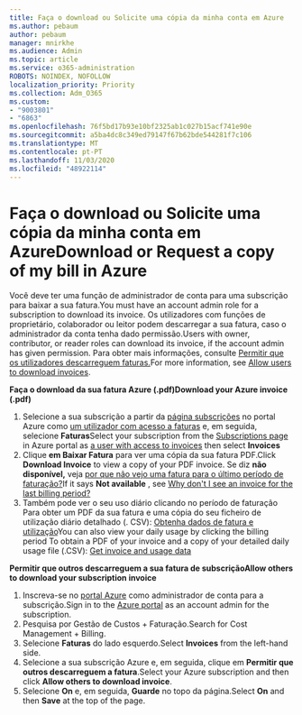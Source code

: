 ```yaml
---
title: Faça o download ou Solicite uma cópia da minha conta em Azure
ms.author: pebaum
author: pebaum
manager: mnirkhe
ms.audience: Admin
ms.topic: article
ms.service: o365-administration
ROBOTS: NOINDEX, NOFOLLOW
localization_priority: Priority
ms.collection: Adm_O365
ms.custom:
- "9003801"
- "6863"
ms.openlocfilehash: 76f5bd17b93e10bf2325ab1c027b15acf741e90e
ms.sourcegitcommit: a5ba4dc8c349ed79147f67b62bde544281f7c106
ms.translationtype: MT
ms.contentlocale: pt-PT
ms.lasthandoff: 11/03/2020
ms.locfileid: "48922114"
---
```

# <a name="download-or-request-a-copy-of-my-bill-in-azure"></a><span data-ttu-id="9439a-102">Faça o download ou Solicite uma cópia da minha conta em Azure</span><span class="sxs-lookup"><span data-stu-id="9439a-102">Download or Request a copy of my bill in Azure</span></span>

<span data-ttu-id="9439a-103">Você deve ter uma função de administrador de conta para uma subscrição para baixar a sua fatura.</span><span class="sxs-lookup"><span data-stu-id="9439a-103">You must have an account admin role for a subscription to download its invoice.</span></span> <span data-ttu-id="9439a-104">Os utilizadores com funções de proprietário, colaborador ou leitor podem descarregar a sua fatura, caso o administrador da conta tenha dado permissão.</span><span class="sxs-lookup"><span data-stu-id="9439a-104">Users with owner, contributor, or reader roles can download its invoice, if the account admin has given permission.</span></span> <span data-ttu-id="9439a-105">Para obter mais informações, consulte [Permitir que os utilizadores descarreguem faturas.](https://docs.microsoft.com/azure/cost-management-billing/manage/manage-billing-access#opt-in)</span><span class="sxs-lookup"><span data-stu-id="9439a-105">For more information, see [Allow users to download invoices](https://docs.microsoft.com/azure/cost-management-billing/manage/manage-billing-access#opt-in).</span></span>

<span data-ttu-id="9439a-106">**Faça o download da sua fatura Azure (.pdf)**</span><span class="sxs-lookup"><span data-stu-id="9439a-106">**Download your Azure invoice (.pdf)**</span></span>

1. <span data-ttu-id="9439a-107">Selecione a sua subscrição a partir da [página subscrições](https://portal.azure.com/#blade/Microsoft_Azure_Billing/SubscriptionsBlade) no portal Azure como [um utilizador com acesso a faturas](https://docs.microsoft.com/azure/cost-management-billing/manage/manage-billing-access?WT.mc_id=Portal-Microsoft_Azure_Support) e, em seguida, selecione **Faturas**</span><span class="sxs-lookup"><span data-stu-id="9439a-107">Select your subscription from the [Subscriptions page](https://portal.azure.com/#blade/Microsoft_Azure_Billing/SubscriptionsBlade) in Azure portal as [a user with access to invoices](https://docs.microsoft.com/azure/cost-management-billing/manage/manage-billing-access?WT.mc_id=Portal-Microsoft_Azure_Support) then select **Invoices**</span></span>
2. <span data-ttu-id="9439a-108">Clique **em Baixar Fatura** para ver uma cópia da sua fatura PDF.</span><span class="sxs-lookup"><span data-stu-id="9439a-108">Click **Download Invoice** to view a copy of your PDF invoice.</span></span> <span data-ttu-id="9439a-109">Se diz **não disponível,** veja [por que não vejo uma fatura para o último período de faturação?](https://docs.microsoft.com/azure/cost-management-billing/manage/download-azure-invoice-daily-usage-date?WT.mc_id=Portal-Microsoft_Azure_Support#noinvoice)</span><span class="sxs-lookup"><span data-stu-id="9439a-109">If it says **Not available** , see [Why don't I see an invoice for the last billing period?](https://docs.microsoft.com/azure/cost-management-billing/manage/download-azure-invoice-daily-usage-date?WT.mc_id=Portal-Microsoft_Azure_Support#noinvoice)</span></span>
3. <span data-ttu-id="9439a-110">Também pode ver o seu uso diário clicando no período de faturação Para obter um PDF da sua fatura e uma cópia do seu ficheiro de utilização diário detalhado (. CSV): [Obtenha dados de fatura e utilização](https://docs.microsoft.com/azure/cost-management-billing/manage/download-azure-invoice-daily-usage-date?WT.mc_id=Portal-Microsoft_Azure_Support)</span><span class="sxs-lookup"><span data-stu-id="9439a-110">You can also view your daily usage by clicking the billing period To obtain a PDF of your invoice and a copy of your detailed daily usage file (.CSV): [Get invoice and usage data](https://docs.microsoft.com/azure/cost-management-billing/manage/download-azure-invoice-daily-usage-date?WT.mc_id=Portal-Microsoft_Azure_Support)</span></span>  

<span data-ttu-id="9439a-111">**Permitir que outros descarreguem a sua fatura de subscrição**</span><span class="sxs-lookup"><span data-stu-id="9439a-111">**Allow others to download your subscription invoice**</span></span>

1. <span data-ttu-id="9439a-112">Inscreva-se no [portal Azure](https://portal.azure.com/) como administrador de conta para a subscrição.</span><span class="sxs-lookup"><span data-stu-id="9439a-112">Sign in to the [Azure portal](https://portal.azure.com/) as an account admin for the subscription.</span></span>
2. <span data-ttu-id="9439a-113">Pesquisa por Gestão de Custos + Faturação.</span><span class="sxs-lookup"><span data-stu-id="9439a-113">Search for Cost Management + Billing.</span></span>
3. <span data-ttu-id="9439a-114">Selecione **Faturas** do lado esquerdo.</span><span class="sxs-lookup"><span data-stu-id="9439a-114">Select **Invoices** from the left-hand side.</span></span>
4. <span data-ttu-id="9439a-115">Selecione a sua subscrição Azure e, em seguida, clique em **Permitir que outros descarreguem a fatura**.</span><span class="sxs-lookup"><span data-stu-id="9439a-115">Select your Azure subscription and then click **Allow others to download invoice**.</span></span>
5. <span data-ttu-id="9439a-116">Selecione **On** e, em seguida, **Guarde** no topo da página.</span><span class="sxs-lookup"><span data-stu-id="9439a-116">Select **On** and then **Save** at the top of the page.</span></span>
